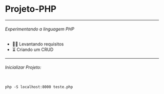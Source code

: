 <h1> Projeto-PHP </h1>
 
-----------------------

<h6> Experimentando a linguagem PHP </h6>
 
 - 👨‍💻 Levantando requisitos
 - ⏳ Criando um CRUD

-----------------------

<h6>Inicializar Projeto:</h6><br>
<code>php -S localhost:8000 teste.php</code>
